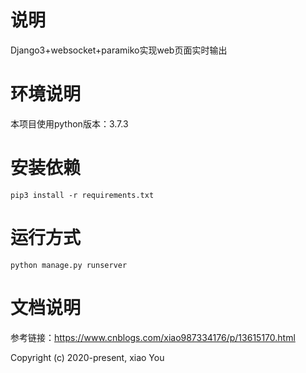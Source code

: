# 说明
Django3+websocket+paramiko实现web页面实时输出

# 环境说明
本项目使用python版本：3.7.3

# 安装依赖
`pip3 install -r requirements.txt`

# 运行方式
`python manage.py runserver`


# 文档说明
参考链接：https://www.cnblogs.com/xiao987334176/p/13615170.html

Copyright (c) 2020-present, xiao You